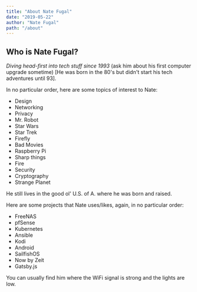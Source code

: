 ```yaml
---
title: "About Nate Fugal"
date: "2019-05-22"
author: "Nate Fugal"
path: "/about"
---
```


## Who is Nate Fugal?

_Diving head-first into tech stuff since 1993_ (ask him about his first computer upgrade sometime) [He was born in the 80's but didn't start his tech adventures until 93].

In no particular order, here are some topics of interest to Nate:
  + Design
  + Networking
  + Privacy
  + Mr. Robot
  + Star Wars
  + Star Trek
  + Firefly
  + Bad Movies
  + Raspberry Pi
  + Sharp things
  + Fire
  + Security
  + Cryptography
  + Strange Planet

He still lives in the good ol' U.S. of A. where he was born and raised.

Here are some projects that Nate uses/likes, again, in no particular order:
+ FreeNAS
+ pfSense  
+ Kubernetes
+ Ansible
+ Kodi
+ Android
+ SailfishOS
+ Now by Zeit
+ Gatsby.js

You can usually find him where the WiFi signal is strong and the lights are low.
